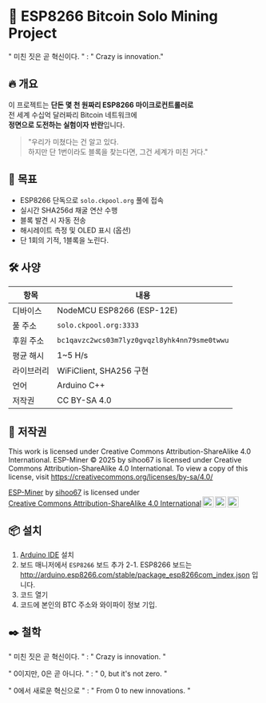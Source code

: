 # 🚀 ESP8266 Bitcoin Solo Mining Project  
" 미친 짓은 곧 혁신이다. " : " Crazy is innovation."

## 🔥 개요

이 프로젝트는 **단돈 몇 천 원짜리 ESP8266 마이크로컨트롤러로**  
전 세계 수십억 달러짜리 Bitcoin 네트워크에  
**정면으로 도전하는 실험이자 반란**입니다.

> "우리가 미쳤다는 건 알고 있다.  
> 하지만 단 1번이라도 블록을 찾는다면, 그건 세계가 미친 거다."

## 🎯 목표

- ESP8266 단독으로 `solo.ckpool.org` 풀에 접속
- 실시간 SHA256d 채굴 연산 수행
- 블록 발견 시 자동 전송
- 해시레이트 측정 및 OLED 표시 (옵션)
- 단 1회의 기적, 1블록을 노린다.

## 🛠️ 사양

| 항목         | 내용 |
|--------------|------|
| 디바이스     | NodeMCU ESP8266 (ESP-12E) |
| 풀 주소      | `solo.ckpool.org:3333` |
| 후원 주소    | `bc1qavzc2wcs03m7lyz0gvqzl8yhk4nn79sme0twwu` |
| 평균 해시    | 1~5 H/s |
| 라이브러리   | WiFiClient, SHA256 구현 |
| 언어         | Arduino C++ |
| 저작권       | CC BY-SA 4.0 |

## 📨 저작권
This work is licensed under Creative Commons Attribution-ShareAlike 4.0 International.
ESP-Miner © 2025 by sihoo67 is licensed under Creative Commons Attribution-ShareAlike 4.0 International. To view a copy of this license, visit https://creativecommons.org/licenses/by-sa/4.0/
<p xmlns:cc="http://creativecommons.org/ns#" xmlns:dct="http://purl.org/dc/terms/"><a property="dct:title" rel="cc:attributionURL" href="https://github.com/sihoo67/ESP-Miner">ESP-Miner</a> by <a rel="cc:attributionURL dct:creator" property="cc:attributionName" href="https://github.com/sihoo67">sihoo67</a> is licensed under <a href="https://creativecommons.org/licenses/by-sa/4.0/?ref=chooser-v1" target="_blank" rel="license noopener noreferrer" style="display:inline-block;">Creative Commons Attribution-ShareAlike 4.0 International<img style="height:22px!important;margin-left:3px;vertical-align:text-bottom;" src="https://mirrors.creativecommons.org/presskit/icons/cc.svg?ref=chooser-v1" alt=""><img style="height:22px!important;margin-left:3px;vertical-align:text-bottom;" src="https://mirrors.creativecommons.org/presskit/icons/by.svg?ref=chooser-v1" alt=""><img style="height:22px!important;margin-left:3px;vertical-align:text-bottom;" src="https://mirrors.creativecommons.org/presskit/icons/sa.svg?ref=chooser-v1" alt=""></a></p>

## 📦 설치

1. [Arduino IDE](https://www.arduino.cc/en/software) 설치
2. 보드 매니저에서 `ESP8266` 보드 추가
2-1. ESP8266 보드는 http://arduino.esp8266.com/stable/package_esp8266com_index.json 입니다.
3. 코드 열기
4. 코드에 본인의 BTC 주소와 와이파이 정보 기입.

## ✒️ 철학

" 미친 짓은 곧 혁신이다. " : " Crazy is innovation. "

" 0이지만, 0은 곧 아니다. " : " 0, but it's not zero. "

" 0에서 새로운 혁신으로 " : " From 0 to new innovations. "

